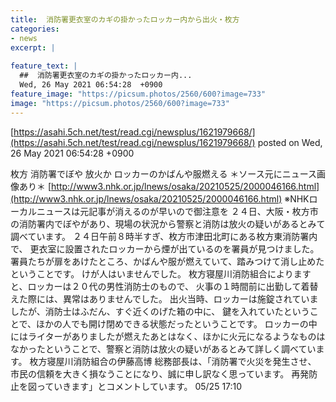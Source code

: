 ```yaml
---
title:  消防署更衣室のカギの掛かったロッカー内から出火・枚方 
categories:
- news
excerpt: |
  
feature_text: |
  ##  消防署更衣室のカギの掛かったロッカー内...
  Wed, 26 May 2021 06:54:28  +0900
feature_image: "https://picsum.photos/2560/600?image=733"
image: "https://picsum.photos/2560/600?image=733"
---
```


[https://asahi.5ch.net/test/read.cgi/newsplus/1621979668/](https://asahi.5ch.net/test/read.cgi/newsplus/1621979668/)
posted on Wed, 26 May 2021 06:54:28  +0900

<!--more-->

枚方 消防署でぼや 放火か ロッカーのかばんや服燃える ＊ソース元にニュース画像あり＊ [http://www3.nhk.or.jp/lnews/osaka/20210525/2000046166.html](http://www3.nhk.or.jp/lnews/osaka/20210525/2000046166.html) ※NHKローカルニュースは元記事が消えるのが早いので御注意を ２４日、大阪・枚方市の消防署内でぼやがあり、現場の状況から警察と消防は放火の疑いがあるとみて調べています。 ２４日午前８時半すぎ、枚方市津田北町にある枚方東消防署内で、 更衣室に設置されたロッカーから煙が出ているのを署員が見つけました。 署員たちが扉をあけたところ、かばんや服が燃えていて、踏みつけて消し止めたということです。 けが人はいませんでした。 枚方寝屋川消防組合によりますと、ロッカーは２０代の男性消防士のもので、 火事の１時間前に出勤して着替えた際には、異常はありませんでした。 出火当時、ロッカーは施錠されていましたが、消防士はふだん、すぐ近くのげた箱の中に、 鍵を入れていたということで、ほかの人でも開け閉めできる状態だったということです。 ロッカーの中にはライターがありましたが燃えたあとはなく、ほかに火元になるようなものは なかったということで、警察と消防は放火の疑いがあるとみて詳しく調べています。 枚方寝屋川消防組合の伊藤高博 総務部長は、「消防署で火災を発生させ、 市民の信頼を大きく損なうことになり、誠に申し訳なく思っています。 再発防止を図っていきます」とコメントしています。 05/25 17:10
